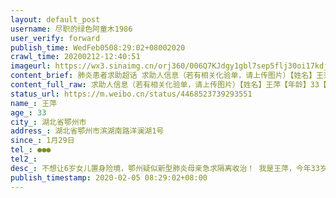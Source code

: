 ```yaml
---
layout: default_post
username: 尽职的绿色阿童木1986
user_verify: forward
publish_time: WedFeb0508:29:02+08002020
crawl_time: 20200212-12:40:51
imageurl: https://wx3.sinaimg.cn/orj360/006Q7KJdgy1gbl7sep5flj30oi17kdjn.jpg
content_brief: 肺炎患者求助超话 求助人信息（若有相关化验单，请上传图片）【姓名】王萍【年龄】33【所在城市】湖北省鄂州市【所在小区、社区】湖北省鄂州市滨湖南路洋澜湖1号【患病时间】1月29日【联系方式】●●●【其他紧急联系人】【病情描述】不想让6岁女儿置身险境，鄂州疑似新型肺炎母亲急 ...全文
content_full_raw: 求助人信息（若有相关化验单，请上传图片）【姓名】王萍【年龄】33【所在城市】湖北省鄂州市【所在小区、社区】湖北省鄂州市滨湖南路洋澜湖1号【患病时间】1月29日【联系方式】●●●【其他紧急联系人】【病情描述】不想让6岁女儿置身险境，鄂州疑似新型肺炎母亲急求隔离收治！ 我是王萍，今年33岁，平时在武汉上班，老家在湖北鄂州。我有一个6岁的女儿，公婆平时帮忙带孩子。我老公驻越南上班。今年年底，因为武汉疫情严重，我老公没办法赶回来过年，而我和公婆带着女儿回到鄂州老家过年。1月29日，我开始发热。不仅如此，从单位传过来消息，有同事确诊新型肺炎。我怀疑自己感染了。我尝试寻求社区帮助，社区说发热她们管不了，让我打120。120却说医院病床满了，没有病床的情况下，120不出车。2月1日，我去鄂州的医院就诊，拍了CT后医生说我疑似新型肺炎，但医院没有病床，不能给我做核酸试剂，无法给我确诊。医生给我开了两盒口服药物，让我居家隔离。居家隔离了三天，今天也就是2月4日我去鄂州中心医院复诊，CT显示病毒面积扩大，而且我自己觉得胸闷症状越来越严重。但医院依然无法帮我确诊以及隔离收治。今天是我发烧的第7天，我的内心越来越恐惧和绝望。我该怎么办呢？家里只有我和公婆还有6岁的女儿。公婆已经年近七旬，而女儿才6岁，老的老小的小，万一传染给他们，他们能扛得过去吗?万一全家都感染了，谁来照顾我们？我真的没有办法了，求求大家帮忙转发！帮我寻找可以尽快把我隔离收治的医院，让我的公婆和女儿不用置身险境！谢谢大家！附上我的电话：王萍●●●
status_url: https://m.weibo.cn/status/4468523739293551
name_: 王萍
age_: 33
city_: 湖北省鄂州市
address_: 湖北省鄂州市滨湖南路洋澜湖1号
since_: 1月29日
tel_: ●●●
tel2_: 
desc_: 不想让6岁女儿置身险境，鄂州疑似新型肺炎母亲急求隔离收治！ 我是王萍，今年33岁，平时在武汉上班，老家在湖北鄂州。我有一个6岁的女儿，公婆平时帮忙带孩子。我老公驻越南上班。今年年底，因为武汉疫情严重，我老公没办法赶回来过年，而我和公婆带着女儿回到鄂州老家过年。1月29日，我开始发热。不仅如此，从单位传过来消息，有同事确诊新型肺炎。我怀疑自己感染了。我尝试寻求社区帮助，社区说发热她们管不了，让我打120。120却说医院病床满了，没有病床的情况下，120不出车。2月1日，我去鄂州的医院就诊，拍了CT后医生说我疑似新型肺炎，但医院没有病床，不能给我做核酸试剂，无法给我确诊。医生给我开了两盒口服药物，让我居家隔离。居家隔离了三天，今天也就是2月4日我去鄂州中心医院复诊，CT显示病毒面积扩大，而且我自己觉得胸闷症状越来越严重。但医院依然无法帮我确诊以及隔离收治。今天是我发烧的第7天，我的内心越来越恐惧和绝望。我该怎么办呢？家里只有我和公婆还有6岁的女儿。公婆已经年近七旬，而女儿才6岁，老的老小的小，万一传染给他们，他们能扛得过去吗?万一全家都感染了，谁来照顾我们？我真的没有办法了，求求大家帮忙转发！帮我寻找可以尽快把我隔离收治的医院，让我的公婆和女儿不用置身险境！谢谢大家！附上我的电话王萍●●●
publish_timestamp: 2020-02-05 08:29:02+08:00
---
```

